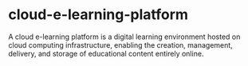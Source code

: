 # cloud-e-learning-platform
A cloud e-learning platform is a digital learning environment hosted on cloud computing infrastructure, enabling the creation, management, delivery, and storage of educational content entirely online. 

